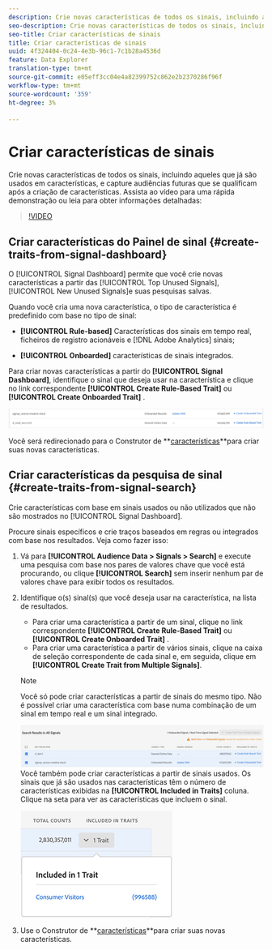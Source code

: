 ```yaml
---
description: Crie novas características de todos os sinais, incluindo aqueles que já são usados em características, e capture audiências futuras que se qualificam após a criação de características.
seo-description: Crie novas características de todos os sinais, incluindo aqueles que já são usados em características, e capture audiências futuras que se qualificam após a criação de características.
seo-title: Criar características de sinais
title: Criar características de sinais
uuid: 4f324404-0c24-4e3b-96c1-7c1b28a4536d
feature: Data Explorer
translation-type: tm+mt
source-git-commit: e05eff3cc04e4a82399752c862e2b2370286f96f
workflow-type: tm+mt
source-wordcount: '359'
ht-degree: 3%

---
```



# Criar características de sinais

Crie novas características de todos os sinais, incluindo aqueles que já são usados em características, e capture audiências futuras que se qualificam após a criação de características. Assista ao vídeo para uma rápida demonstração ou leia para obter informações detalhadas:

>[!VIDEO](https://video.tv.adobe.com/v/25169/?quality=12)

## Criar características do Painel de sinal {#create-traits-from-signal-dashboard}

O [!UICONTROL Signal Dashboard] permite que você crie novas características a partir das [!UICONTROL Top Unused Signals], [!UICONTROL New Unused Signals]e suas pesquisas salvas.

Quando você cria uma nova característica, o tipo de característica é predefinido com base no tipo de sinal:

* **[!UICONTROL Rule-based]** Características dos sinais em tempo real, ficheiros de registro acionáveis e [!DNL Adobe Analytics] sinais;

* **[!UICONTROL Onboarded]** características de sinais integrados.

Para criar novas características a partir do **[!UICONTROL Signal Dashboard]**, identifique o sinal que deseja usar na característica e clique no link correspondente **[!UICONTROL Create Rule-Based Trait]** ou **[!UICONTROL Create Onboarded Trait]** .

![](assets/signals-create-trait.png)

Você será redirecionado para o Construtor de **[características](../../features/traits/about-trait-builder.md)**para criar suas novas características.

## Criar características da pesquisa de sinal {#create-traits-from-signal-search}

Crie características com base em sinais usados ou não utilizados que não são mostrados no [!UICONTROL Signal Dashboard].

Procure sinais específicos e crie traços baseados em regras ou integrados com base nos resultados. Veja como fazer isso:

1. Vá para **[!UICONTROL Audience Data > Signals > Search]** e execute uma pesquisa com base nos pares de valores chave que você está procurando, ou clique **[!UICONTROL Search]** sem inserir nenhum par de valores chave para exibir todos os resultados.
2. Identifique o(s) sinal(s) que você deseja usar na característica, na lista de resultados.
   * Para criar uma característica a partir de um sinal, clique no link correspondente **[!UICONTROL Create Rule-Based Trait]** ou **[!UICONTROL Create Onboarded Trait]** .
   * Para criar uma característica a partir de vários sinais, clique na caixa de seleção correspondente de cada sinal e, em seguida, clique em **[!UICONTROL Create Trait from Multiple Signals]**.

   >[!NOTE]
   >Você só pode criar características a partir de sinais do mesmo tipo. Não é possível criar uma característica com base numa combinação de um sinal em tempo real e um sinal integrado.
   >
   > ![](assets/signals-create-trait-search.png)
   >Você também pode criar características a partir de sinais usados. Os sinais que já são usados nas características têm o número de características exibidas na **[!UICONTROL Included in Traits]** coluna. Clique na seta para ver as características que incluem o sinal.
   >
   >![](assets/signals-used-traits.png)

3. Use o Construtor de **[características](../../features/traits/about-trait-builder.md)**para criar suas novas características.

